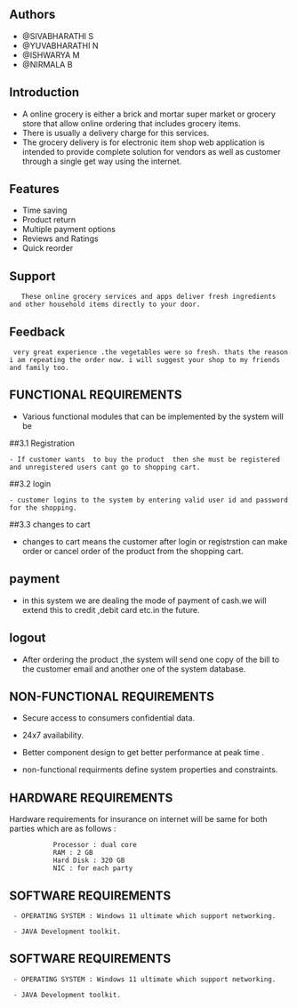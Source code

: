 
## Authors

- @SIVABHARATHI S
- @YUVABHARATHI N 
- @ISHWARYA M
- @NIRMALA B



##  Introduction
   
   - A online grocery  is either  a brick and mortar super market or grocery store that allow online ordering that includes grocery items. 
   - There is usually a delivery charge for this services. 
   -  The grocery delivery  is for electronic item shop web application is intended to provide complete solution for vendors as well as customer through a single get way using the internet.
   
## Features

- Time saving
-  Product return  
- Multiple payment options 
- Reviews and Ratings 
- Quick reorder 




## Support

       These online grocery services and apps deliver fresh ingredients and other household items directly to your door.


##


## Feedback 
 
     very great experience .the vegetables were so fresh. thats the reason i am repeating the order now. i will suggest your shop to my friends and family too.


## FUNCTIONAL REQUIREMENTS

  - Various functional modules that can be implemented by the system will be 

  ##3.1 Registration 
    
    - If customer wants  to buy the product  then she must be registered and unregistered users cant go to shopping cart. 
 
  ##3.2 login 

    - customer logins to the system by entering valid user id and password for the shopping. 


  ##3.3 changes to cart 

   - changes to cart means the customer after login or registrstion can make order or cancel order of the product from the shopping cart.

   ## payment 

   - in this system we are dealing the mode of payment of cash.we will extend this to credit ,debit card etc.in the future. 
   
   ## logout 

   - After ordering the product ,the system will send one copy of the bill to the customer email and another one of the system database.
   
## NON-FUNCTIONAL REQUIREMENTS 

  -  Secure access to consumers  confidential  data.

  - 24x7 availability.

  - Better component design to get better performance at peak time .

  - non-functional requirments  define system properties and constraints. 
  
## HARDWARE REQUIREMENTS  

  Hardware requirements for insurance on internet will be same for both parties which are as follows : 
               
               Processor : dual core 
               RAM : 2 GB
               Hard Disk : 320 GB
               NIC : for each party 
               
## SOFTWARE REQUIREMENTS

     - OPERATING SYSTEM : Windows 11 ultimate which support networking.

     - JAVA Development toolkit.




               
## SOFTWARE REQUIREMENTS

     - OPERATING SYSTEM : Windows 11 ultimate which support networking.

     - JAVA Development toolkit.



    

